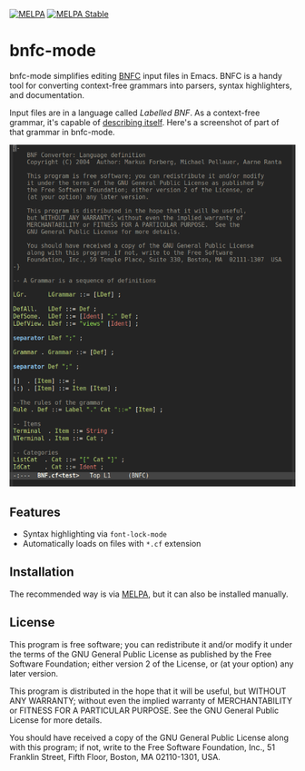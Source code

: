 [![MELPA](http://melpa.org/packages/bnfc-badge.svg)](http://melpa.org/#/bnfc)
[![MELPA Stable](http://stable.melpa.org/packages/bnfc-badge.svg)](http://stable.melpa.org/#/bnfc)

# bnfc-mode

bnfc-mode simplifies editing [BNFC](http://bnfc.digitalgrammars.com/) input
files in Emacs. BNFC is a handy tool for converting context-free grammars into
parsers, syntax highlighters, and documentation.

Input files are in a language called *Labelled BNF*. As a context-free grammar,
it's capable of
[describing itself](https://github.com/BNFC/bnfc/blob/master/source/src/BNF.cf).
Here's a screenshot of part of that grammar in bnfc-mode.

![BNFC Grammar](./BNFC-grammar.png)


## Features

* Syntax highlighting via `font-lock-mode`
* Automatically loads on files with `*.cf` extension


## Installation

The recommended way is via [MELPA](https://melpa.org/), but it can also be
installed manually.

## License

This program is free software; you can redistribute it and/or modify it under
the terms of the GNU General Public License as published by the Free Software
Foundation; either version 2 of the License, or (at your option) any later
version.

This program is distributed in the hope that it will be useful, but WITHOUT ANY
WARRANTY; without even the implied warranty of MERCHANTABILITY or FITNESS FOR A
PARTICULAR PURPOSE. See the GNU General Public License for more details.

You should have received a copy of the GNU General Public License along with
this program; if not, write to the Free Software Foundation, Inc., 51 Franklin
Street, Fifth Floor, Boston, MA 02110-1301, USA.
